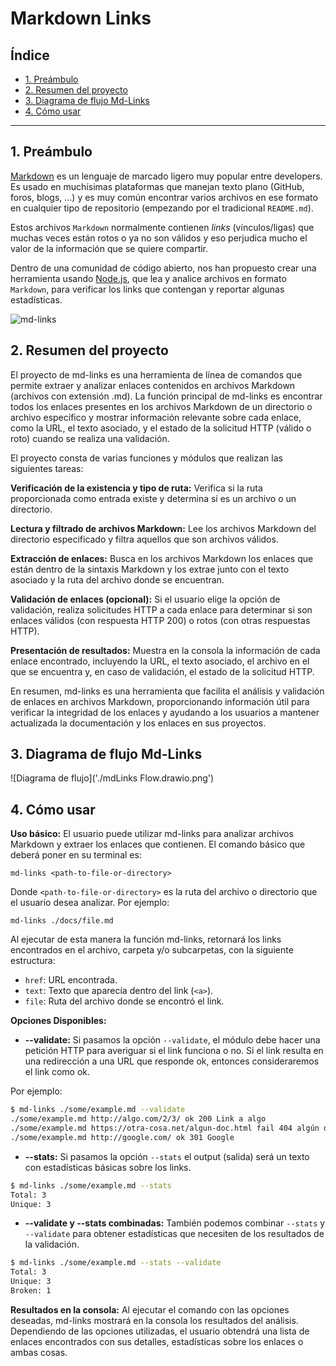 # Markdown Links

## Índice

* [1. Preámbulo](#1-preámbulo)
* [2. Resumen del proyecto](#2-resumen-del-proyecto)
* [3. Diagrama de flujo Md-Links](#3-diagrama-de-flujo-md-links)
* [4. Cómo usar](#4-como-usar)
***

## 1. Preámbulo

[Markdown](https://es.wikipedia.org/wiki/Markdown) es un lenguaje de marcado
ligero muy popular entre developers. Es usado en muchísimas plataformas que
manejan texto plano (GitHub, foros, blogs, ...) y es muy común
encontrar varios archivos en ese formato en cualquier tipo de repositorio
(empezando por el tradicional `README.md`).

Estos archivos `Markdown` normalmente contienen _links_ (vínculos/ligas) que
muchas veces están rotos o ya no son válidos y eso perjudica mucho el valor de
la información que se quiere compartir.

Dentro de una comunidad de código abierto, nos han propuesto crear una
herramienta usando [Node.js](https://nodejs.org/), que lea y analice archivos
en formato `Markdown`, para verificar los links que contengan y reportar
algunas estadísticas.

![md-links](https://user-images.githubusercontent.com/110297/42118443-b7a5f1f0-7bc8-11e8-96ad-9cc5593715a6.jpg)

## 2. Resumen del proyecto

El proyecto de md-links es una herramienta de línea de comandos que permite extraer y analizar enlaces contenidos en archivos Markdown (archivos con extensión .md). La función principal de md-links es encontrar todos los enlaces presentes en los archivos Markdown de un directorio o archivo específico y mostrar información relevante sobre cada enlace, como la URL, el texto asociado, y el estado de la solicitud HTTP (válido o roto) cuando se realiza una validación.

El proyecto consta de varias funciones y módulos que realizan las siguientes tareas:

**Verificación de la existencia y tipo de ruta:** Verifica si la ruta proporcionada como entrada existe y determina si es un archivo o un directorio.

**Lectura y filtrado de archivos Markdown:** Lee los archivos Markdown del directorio especificado y filtra aquellos que son archivos válidos.

**Extracción de enlaces:** Busca en los archivos Markdown los enlaces que están dentro de la sintaxis Markdown y los extrae junto con el texto asociado y la ruta del archivo donde se encuentran.

**Validación de enlaces (opcional):** Si el usuario elige la opción de validación, realiza solicitudes HTTP a cada enlace para determinar si son enlaces válidos (con respuesta HTTP 200) o rotos (con otras respuestas HTTP).

**Presentación de resultados:** Muestra en la consola la información de cada enlace encontrado, incluyendo la URL, el texto asociado, el archivo en el que se encuentra y, en caso de validación, el estado de la solicitud HTTP.

En resumen, md-links es una herramienta que facilita el análisis y validación de enlaces en archivos Markdown, proporcionando información útil para verificar la integridad de los enlaces y ayudando a los usuarios a mantener actualizada la documentación y los enlaces en sus proyectos.

## 3. Diagrama de flujo Md-Links

![Diagrama de flujo]('./mdLinks Flow.drawio.png')

## 4. Cómo usar

**Uso básico:** El usuario puede utilizar md-links para analizar archivos Markdown y extraer los enlaces que contienen. El comando básico que deberá poner en su terminal es:

  `md-links <path-to-file-or-directory>`

  Donde `<path-to-file-or-directory>` es la ruta del archivo o directorio que el usuario desea analizar. Por ejemplo:

   `md-links ./docs/file.md`

   Al ejecutar de esta manera la función md-links, retornará los links encontrados en el archivo, carpeta y/o subcarpetas, con la siguiente estructura:

* `href`: URL encontrada.
* `text`: Texto que aparecía dentro del link (`<a>`).
* `file`: Ruta del archivo donde se encontró el link.

**Opciones Disponibles:** 

- **--validate:** Si pasamos la opción `--validate`, el módulo debe hacer una petición HTTP para
averiguar si el link funciona o no. Si el link resulta en una redirección a una
URL que responde ok, entonces consideraremos el link como ok.

Por ejemplo:

```sh
$ md-links ./some/example.md --validate
./some/example.md http://algo.com/2/3/ ok 200 Link a algo
./some/example.md https://otra-cosa.net/algun-doc.html fail 404 algún doc
./some/example.md http://google.com/ ok 301 Google
```

- **--stats:** Si pasamos la opción `--stats` el output (salida) será un texto con estadísticas
básicas sobre los links.

```sh
$ md-links ./some/example.md --stats
Total: 3
Unique: 3
```

- **--validate y --stats combinadas:** También podemos combinar `--stats` y `--validate` para obtener estadísticas que
necesiten de los resultados de la validación.

```sh
$ md-links ./some/example.md --stats --validate
Total: 3
Unique: 3
Broken: 1
```

**Resultados en la consola:** Al ejecutar el comando con las opciones deseadas, md-links mostrará en la consola los resultados del análisis. Dependiendo de las opciones utilizadas, el usuario obtendrá una lista de enlaces encontrados con sus detalles, estadísticas sobre los enlaces o ambas cosas.

